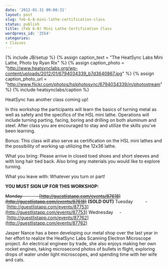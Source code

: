 ```yaml
---
date: '2012-01-31 09:00:31'
layout: post
slug: feb-6-8-mini-lathe-certification-class
status: publish
title: (Feb 6-8) Mini Lathe Certification Class
wordpress_id: '2554'
categories:
- Classes
---
```


{% include JB/setup %}
{% assign caption_text = "The HeatSync Labs Mini Lathe, Photo by Ryan Rix" %}
{% assign caption_photo = "http://www.heatsynclabs.org/wp-content/uploads/2012/01/6794034339_b7d3640867.jpg" %}
{% assign caption_photo_url = "http://www.flickr.com/photos/hslphotosync/6794034339/in/photostream" %}
{% include heatsynclabs/caption %}

HeatSync has another class coming up!

In this workshop the participants will learn the basics of turning metal as well as safety and the specifics of the HSL mini lathe. Operations will include turning parting, facing, boring and drilling on both aluminum and steel. After class you are encouraged to stay and utilize the skills you've been learning.

Bonus: This class will also serve as certification on the HSL mini lathes and the possibility of working up utilizing the 12x36 lathe.

What you bring: Please arrive in closed toed shoes and short sleeves and with long hair tied back. Also bring any materials you would like to explore turning.

What you leave with: Whatever you turn or part!

**YOU MUST SIGN UP FOR THIS WORKSHOP:**

<del>Monday           - [http://guestlistapp.com/events/87618](http://guestlistapp.com/events/87618)</del> **(SOLD OUT)**
Tuesday          - [http://guestlistapp.com/events/87753](http://guestlistapp.com/events/87753)
Wednesday     - [http://guestlistapp.com/events/87762](http://guestlistapp.com/events/87762)

Jasper Nance has a been developing our metal shop over the last year in her effort to realize the HeatSync Labs Scanning Electron Microscope project. An electrical engineer by trade, she also enjoys making her own rocket engines, taking microsecond photos of bullets in flight, exploring drops of water under light microscopes, and spending time with her wife and cats.

